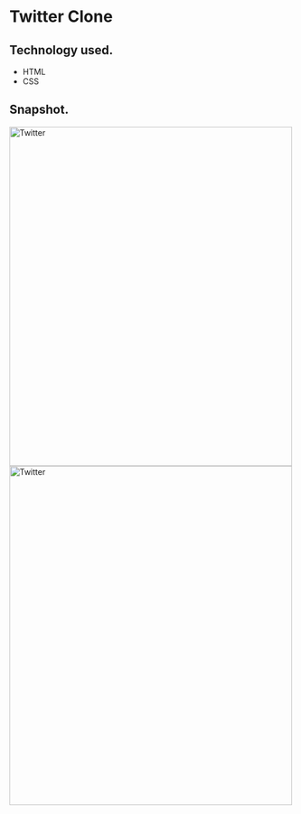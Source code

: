 <h1>Twitter Clone</h1>
<h2>Technology used.</h2>
<ul>
<li>HTML</li>
  <li>CSS</li>
</ul>
<h2>Snapshot.</h2>
<img src="" alt="Twitter" width="500" height="600">
<img src="" alt="Twitter" width="500" height="600">
